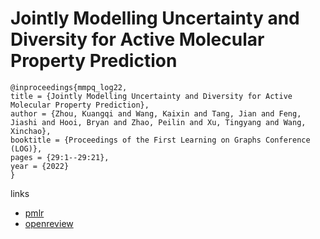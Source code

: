 # Jointly Modelling Uncertainty and Diversity for Active Molecular Property Prediction

```
@inproceedings{mmpq_log22,
title = {Jointly Modelling Uncertainty and Diversity for Active Molecular Property Prediction},
author = {Zhou, Kuangqi and Wang, Kaixin and Tang, Jian and Feng, Jiashi and Hooi, Bryan and Zhao, Peilin and Xu, Tingyang and Wang, Xinchao},
booktitle = {Proceedings of the First Learning on Graphs Conference (LOG)},
pages = {29:1--29:21},
year = {2022}
}
```

links
- [pmlr](https://proceedings.mlr.press/v198/zhou22b.html)
- [openreview](https://openreview.net/forum?id=dnRSxTNIvjK)
